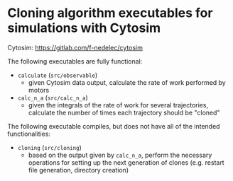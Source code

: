 # Cloning algorithm executables for simulations with Cytosim

Cytosim: https://gitlab.com/f-nedelec/cytosim

The following executables are fully functional:
- `calculate` (`src/observable`)
    - given Cytosim data output, calculate the rate of work performed by motors 
- `calc_n_a` (`src/calc_n_a`)
    - given the integrals of the rate of work for several trajectories, calculate the number of times each trajectory should be "cloned"

The following executable compiles, but does not have all of the intended functionalities:
- `cloning` (`src/cloning`)
    - based on the output given by `calc_n_a`, perform the necessary operations for setting up the next generation of clones (e.g. restart file generation, directory creation) 
